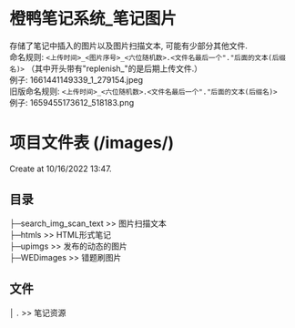 # 橙鸭笔记系统_笔记图片
存储了笔记中插入的图片以及图片扫描文本, 可能有少部分其他文件.  
命名规则: ``<上传时间>_<图片序号>_<六位随机数>.<文件名最后一个"."后面的文本(后缀名)>``
（其中开头带有"replenish_"的是后期上传文件.）  
例子: 1661441149339_1_279154.jpeg  
旧版命名规则: ``<上传时间>_<六位随机数>.<文件名最后一个"."后面的文本(后缀名)>``  
例子: 1659455173612_518183.png  


# 项目文件表 (/images/)
Create at 10/16/2022 13:47.
## 目录

├─search_img_scan_text >> 图片扫描文本  
├─htmls >> HTML形式笔记  
├─upimgs >> 发布的动态的图片  
├─WEDimages >> 错题刷图片  

## 文件
│  *.* >> 笔记资源   
